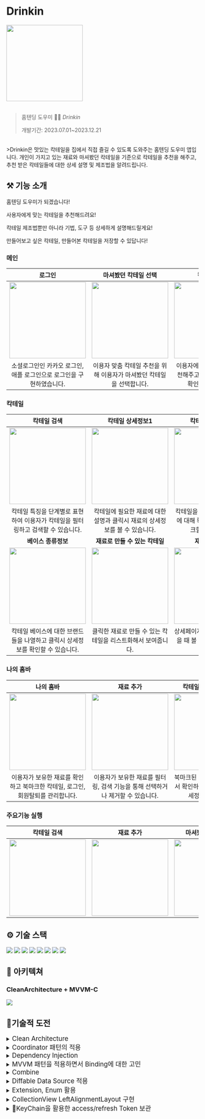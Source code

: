 #  Drinkin
<img src="https://github.com/kimseongj/Drinkin/assets/88870642/9824b4ad-dca2-473e-bf3a-dfc2ffe7b76b" width=200>

<br/>
<br/>

>홈텐딩 도우미 🥃🍹 *Drinkin*
>
>개발기간: 2023.07.01~2023.12.21

<br/>
>Drinkin은 맛있는 칵테일을 집에서 직접 즐길 수 있도록 도와주는 홈텐딩 도우미 앱입니다. 개인이 가지고 있는 재료와 마셔봤던 칵테일을 기준으로 칵테일을 추천을 해주고, 추천 받은 칵테일들에 대한 상세 설명 및 제조법을 알려드립니다. 



## ⚒️ 기능 소개
홈텐딩 도우미가 되겠습니다!

사용자에게 맞는 칵테일을 추천해드려요!

칵테일 제조법뿐만 아니라 기법, 도구 등 상세하게 설명해드릴게요!

만들어보고 싶은 칵테일, 만들어본 칵테일을 저장할 수 있답니다!

### 메인 

|로그인|마셔봤던 칵테일 선택|칵테일 추천|
|:----:|:----:|:----:|
|<img src="https://github.com/kimseongj/Drinkin/assets/88870642/c2b656e1-4c95-4feb-90f6-d53a4117dc32" width=200>|<img src="https://github.com/kimseongj/Drinkin/assets/88870642/7c118e6d-0136-4bc2-a163-cf132e720be7" width=200>|<img src="https://github.com/kimseongj/Drinkin/assets/88870642/dcc8ab2e-0add-40fe-9967-7aeba238b57c" width=200>|
|소셜로그인인 카카오 로그인, 애플 로그인으로 로그인을 구현하였습니다.|이용자 맞춤 칵테일 추천을 위해 이용자가 마셔봤던 칵테일을 선택합니다.|이용자에게 맞춤 칵테일을 추천해주고 클릭시 상세정보를 확인할 수 있습니다.|

### 칵테일

|칵테일 검색|칵테일 상세정보1|칵테일 상세정보2|
|:----:|:----:|:----:|
|<img src="https://github.com/kimseongj/Drinkin/assets/88870642/71cb331b-6a83-4527-830d-61204419b06d" width=200>|<img src="https://github.com/kimseongj/Drinkin/assets/88870642/1c032c5e-a3ed-474f-ab29-b0f37917575b" width=200>|<img src="https://github.com/kimseongj/Drinkin/assets/88870642/401d6c73-c54c-4dc5-a16b-12d9d04fd1b7" width=200>|
|칵테일 특징을 단계별로 표현하여 이용자가 칵테일을 필터링하고 검색할 수 있습니다. |칵테일에 필요한 재료에 대한 설명과 클릭시 재료의 상세정보를 볼 수 있습니다.|칵테일을 제조 시 필요한 도구에 대해 확인할 수 있고, 북마크할 수 있습니다.|
|**베이스 종류정보**|**재료로 만들 수 있는 칵테일**|**재료 상세정보**|
|<img src="https://github.com/kimseongj/Drinkin/assets/88870642/32eb06cd-1b97-4c96-b361-447d4b485519" width=200>|<img src="https://github.com/kimseongj/Drinkin/assets/88870642/dfc8ac9f-1990-4bb6-9729-3502ab97ce19" width=200>|<img src="https://github.com/kimseongj/Drinkin/assets/88870642/8a813c19-d17d-4978-909b-7246c83e3d83" width=200>|
|칵테일 베이스에 대한 브랜드들을 나열하고 클릭시 상세정보를 확인할 수 있습니다.|클릭한 재료로 만들 수 있는 칵테일을 리스트화해서 보여줍니다.|상세페이지에서 도구를 클릭했을 때 볼 수 있는 도구 상세정보입니다.|

### 나의 홈바

|나의 홈바|재료 추가|칵테일 북마크된 리스트|
|:----:|:----:|:----:|
|<img src="https://github.com/kimseongj/Drinkin/assets/88870642/18d4699e-f5f9-4aac-98a5-40707fc665a4" width=200>|<img src="https://github.com/kimseongj/Drinkin/assets/88870642/cc9aa2e2-6f47-48de-85b8-1201914b70bc" width=200>|<img src="https://github.com/kimseongj/Drinkin/assets/88870642/b04f1bdc-4932-4291-b2f9-3a30296f1560" width=200>|
|이용자가 보유한 재료를 확인하고 북마크한 칵테일, 로그인, 회원탈퇴를 관리합니다.|이용자가 보유한 재료를 필터링, 검색 기능을 통해 선택하거나 제거할 수 있습니다.|북마크된 칵테일을 리스트화해서 확인하고, 클릭시 칵테일 상세정보가 나옵니다.|

### 주요기능 실행 
|칵테일 검색|재료 추가|마셔봤던 칵테일 선택|
|:----:|:----:|:----:|
|<img src="https://github.com/kimseongj/Drinkin/assets/88870642/d9a552bf-00b6-49da-963a-78c51ab02c2f" width=200>|<img src="https://github.com/kimseongj/Drinkin/assets/88870642/faeca8ce-5eba-48d6-afe1-b9f5963aafce" width=200>|<img src="https://github.com/kimseongj/Drinkin/assets/88870642/86d0a30b-c1a8-432d-85ea-a41d17eac4da" width=200>|




## ⚙️ 기술 스택
<img src="https://img.shields.io/badge/CleanArchitecture-0080FF?style=flat-square"/> <img src="https://img.shields.io/badge/MVVM-100AF?style=flat-square"/> <img src="https://img.shields.io/badge/Coordinator-019999?style=flat-square"/> <img src="https://img.shields.io/badge/Combine-AAA1AF?style=flat-square"/> <img src="https://img.shields.io/badge/Network-100000?style=flat-square"/> <img src="https://img.shields.io/badge/ModernCollectionView-FF0000?style=flat-square"/> <img src="https://img.shields.io/badge/KeyChain-EEE6C4?style=flat-square"/> <img src="https://img.shields.io/badge/SPM-DDA2FF?style=flat-square"/>

## 📝 아키텍쳐
### CleanArchitecture + MVVM-C
<img src="https://github.com/kimseongj/Drinkin/assets/88870642/de3eee86-f816-4040-aa51-103bac8535f7"/>


## 🏃기술적 도전
<details>
    <summary><big>Clean Architecture</big></summary> 
    
### Clean Architecture

>   Clean Architecture를 저만의 해석을 바탕으로 이해하려고 노력했습니다.
> 일단, Clean Architeture를 사용하면서 느낀 것은 객체의 모듈화가 정말 잘되어있는 아키텍쳐 디자인이라고 생각됩니다. MVVM의 경우 ViewModel에서 비즈니스 로직을 담당하고,  Model과 상호작용하여 데이터를 주고 받습니다. 그렇다면 여러 비즈니스 로직이 하나의 ViewModel에서 구현되어 ViewModel의 부피가 커지게 되며, 복잡성이 생길 수 있습니다. Clean Architecture는 ViewModel의 비즈니스 로직을 Usecase라는 객체를 생성하여 하나씩 분리합니다. 즉, 모듈성이 극대화된다고 생각합니다. 모듈성이 강해지면, unit test와 refactoring 시 유리할 것 같습니다. 또한, 기능에 따라 객체를 분리함으로써 유지보수성, 확장성, 테스트 용이성을 보장해줍니다. 

**현재 프로젝트에서 사용**
- Repository를 Entity별로 구현하고, 해당 Repository에 대한 Interface를 Domain에 구현하여 의존성 역전을 시킨 형태입니다. Repository를 통해 외부 데이터의 api를 호출하는 기능을 수행합니다.
- Usecase의 경우 사용자와 상호작용하는 로직만을 비즈니스 로직으로 취급하여 구현하였습니다. 예를 들어, 로그인, 로그아웃, 칵테일 필터링, 칵테일 선택 등이 있습니다. Domain의 Repository Intreface에 의존하는 형태를 띄고 있습니다.
- Presentation Layer에 속한 ViewController, ViewModel은 MVVM의 ViewModel, View를 합친 형태로 UI에 대한 업데이트, 사용자와 상호작용을 책임집니다. ViewModel은 Repository(Interface), Usecase에 의존하여 UI와 상호작용합니다.

 </details>

    
<details>
    <summary><big>Coordinator 패턴의 적용</big></summary>
    
### Coordinator 패턴의 적용

> Coordinator 패턴은 ViewController 간의 흐름을 관리하는 디자인 패턴으로 사용됩니다. 하나의 ViewController의 화면 전환 및 인스턴스를 관리하는 역할을 할 수 있습니다.

:fire: **Coordinator 패턴을 적용했을 때 느낀점**

1. 한개의 `ViewController`가 앱 흐름에 따라 여러 곳에서 호출될 때, `Coordinator`를 구현하면,  `Coordinator`를 재사용하여 쉽게 앱의 흐름을 구현할 수 있습니다.
2. `ViewController` 내부에 다음 UI에 대한 `ViewController`를 인스턴스로 만들어서 화면 전환을 하면 제 3자의 입장에서 코드를 확인했을 때, 보다 쉽게 흐름을 파악할 수 있을 것 같습니다.
3. 테스트를 실제 진행하지 않았지만, `Coordinator `패턴을 사용할 경우 테스트할 때 전체 앱을 탐색할 필요 없이 모의 `Coordinator`를 만들어 독립 테스트가 가능할 것 같습니다.
4. 하지만 결국 `ViewController`마다 `Coordinator`를 만들기 때문에 화면 수가 적은 앱에서는 필요 이상의 코드들이 생성될 수 있습니다.

:fire:**결론** : 결론적으로 코디네이터 패턴은 복잡한 탐색과 앱 흐름이 있는 앱의 경우 iOS 앱 아키텍처에 효율적인 디자인 패턴이 될 것입니다. 그러나 모든 앱에 필요하거나 소규모 앱에는 적합하지 않을 수 있고, 요구 사항과 복잡성에 따라 채택을 고려해야 할 것 같습니다.

</details>
 
<details>
    <summary><big>Dependency Injection</big></summary> 
    
### Dependency Injection
> 의존성 주입은 클래스 간 결합을 줄이기 위해 외부에서 개체를 생성하여 해당 개체를 필요로 하는 다른 개체에 주입해주는 것입니다. 코드의 분리성, 독립 테스트 용이성 등을 향상시킬 수 있는 좋은 방법입니다. 제 프로젝트에서는 `init()`을 통해 의존성을 주입하는 방법을 선택했습니다. 

:fire: **Dependency Injection을 적용했을 때 느낀 점**

1. DI를 적용하면 코드에 대한 리팩토링을 할 때, 여러 객체들을 찾아가서 의존성을 가지는 인스턴스들을 수정할 필요가 없습니다. 이는 코드 분리성에 있어 이점을 가져갑니다.
2. 독립적인 Test가 가능합니다.
3. 코드의 양이 많아지긴 하지만 협력하는 과정에서 코드를 한층 더 쉽게 이해할 수 있고, UnitTest 시 Mock을 생성해서 주입하는 것이 가능해집니다.

:fire: **결론** : DI는 코드의 양이 늘어날 뿐 그 이상의 단점이 없고, 느슨할 결합을 이뤄낼 수 있게 해주며, 유지보수 Unit 테스트 시에도 편리할 것 같습니다.

</details>

<details>
    <summary><big>MVVM 패턴을 적용하면서 Binding에 대한 고민</big></summary> 
    
### MVVM 패턴을 적용하면서 Binding에 대한 고민

> MVVM 패턴의 경우 `ViewModel`과 `View`를 분리하여 비즈니스로직과 UI로직을 분리해놓습니다. 이 때, `View`에서 사용자와 상호작용을 통해 UI가 변하거나, 시간에 따라 서버에서 새로운 데이터를 보내지 않는 상황에서도 `Binding`을 쓰는게 의미가 있을까 라는 고민이 생겼습니다.

:fire:**결론**: 구현하는 `View`가 단순 데이터를 받아와서 UI를 그리고 `ViewModel`과 양방향 통신을 하지 않는다면 Binding의 의미가 없어진다고 생각이 듭니다. Binding의 목적은 `ViewModel`의 값과 `View`의 속성을 연결하여 데이터 변경에 자동으로 업데이트되도록 하는 것이기 때문입니다. 유연성 있는 코드를 작성하기 위해서 Binding이 필요없는 UI의 경우 Binding을 하지 않는 방향성을 고려해볼 필요가 있다고 생각합니다.
</details>

<details>
    <summary><big>Combine</big></summary> 

### Combine 활용
> Combine은 비동기로 처리되는 예를 들어 값이 변경되거나, 이벤트가 실행되었을 때를 포착해서 원하는 액션을 취할 수 있게 해줍니다. 즉, 옵저버 패턴과 동일한 역할을 한다고 생각합니다. 이러한 Combine을 활용하여 Data Fetch, Binding을 구현했습니다.

- Data Fetch의 경우 `URLSession`의 `dataTaskPublisher`메서드를 통해 API호출을 구현했습니다. 
- Combine을 통해 앱의 상태(로그인 유무), 이용자의 데이터 변화를 Binding을 통해 확인하고, 그에 맞게 UI를 보여줍니다.

</details>
    
<details>
    <summary><big>Diffable Data Source 적용</big></summary> 
    
### Diffable Data Source 적용

> Diffable DataSource는 CollectionView, TableView의 Cell들이 데이터의 변화에 따라 cell들을 재구성하는 역할을 합니다. 이는 물론 DataSource에 존재하는 기능입니다. 하지만 DataSource를 사용할 경우 애니메이션 효과 부분에서 사용자의 UX를 저하시킬 수 있습니다. 이런 부분을 해결하기 위해 DiffableDataSource는 데이터의 달라진 부분을 추적하고 자연스러운 애니메이션을 통해 UI를 업데이트 합니다.



:fire: **주의 사항**
- IndexPath를 사용하지 않고, Hashable을 기반으로 동작합니다.
- UIState의 Truth이며 IndexPath 대신 Section과 Item의 Unique Identifier를 사용합니다. `DiffableDataSource`은 제네릭 타입으로 `Section`과 `item`타입을 받습니다. 이 때 제네릭 타입들은 `Hashable`을 준수해야 합니다. 

:fire: **사용원리**

1. **Connect a diffable data source to your collection view**
   - `DiffableDataSource`를 `CollectionView`가 있는 `ViewController`에 만들어줍니다.

2. **Implement a cell provider to configure your collection view's cells**
   - `CellProvider`를 구현하여, `cell`을 만드는 방식을 구현합니다.

3. **Generate the current state of the data**
   - 데이터에 대한 `snapshot`을 찍어 `DiffableDataSource`에 적용하고 상태를 변화시킵니다.

4. **Display the data in the UI**
   - `UI`에 변화된 상태의 `CollectionView`를 보여줍니다.

(Apple 공식문서 인용)
</details>
        
<details>
    <summary><big>Extension, Enum 활용</big></summary> 
    
### Extension, Enum 활용
:fire: **Extension**
> Extension을 활용하여 UIImageView, UIViewController을 사용할 때 필요한 메서드를 구현하였고, 이를 바탕으로 UIImageView, UIViewController가 사용되는 어느 곳에서든 구현된 메서드를 사용할 수 있게 했습니다.

- UIIMageView
```swift
extension UIImageView {
    func load(url: URL) {
        DispatchQueue.global().async { [weak self] in
            if let data = try? Data(contentsOf: url) {
                if let image = UIImage(data: data) {
                    DispatchQueue.main.async {
                        self?.image = image
                    }
                }
            }
        }
    }
}
```

- UIViewController
```swift
extension UIViewController {
    func makeBlackBackBarButton() {
        let backBarButtonItem = UIBarButtonItem(title: "", style: .plain, target: self, action: nil)
        backBarButtonItem.tintColor = .black
        self.navigationItem.backBarButtonItem = backBarButtonItem
    }
}
```

:fire: **Enum**
> Enum을 활용하여 공통으로 사용하거나 케이스 분리가 필요한 인스턴스와 케이스를 보관하고, static let과 같은 type property를 만들어서 NameSpace, Color, Image등을 관리할 수 있는 enum을 구현했습니다.

- HTTPMethod
```swift
enum HTTPMethod: String {
    case get = "GET"
    case post = "POST"
    case put = "PUT"
    case delete = "DELETE"
}
```

- CategoryListStrings
```swift
enum CategoryListStrings {
    static let whole: String = "전체"
    static let whiskey: String = "위스키 베이스"
    static let liqueur: String = "리큐르 베이스"
    static let vodka: String = "보드카 베이스"
    static let gin: String = "진 베이스"
    static let rum: String = "럼 베이스"
    static let tequila: String = "데킬라 베이스"
    static let nonAlcoholic: String = "논알콜"
    static let mixing: String = "혼합"
}
```
</details>

<details>
    <summary><big>CollectionView LeftAlignmentLayout 구현</big></summary> 
    
### CollectionView LeftAlignmentLayout 구현

> 디자인에 따라 구현함에 있어 CollectionViewCell들이 왼쪽 정렬이 되도록 구현해야 하는 과정이 있었습니다. 왼쪽 정렬을 구현하려면 flowLayout을 커스텀 제작이 필요했습니다. 따라서 아래와 같이 구현했습니다.

:fire: **코드 & 설명**

```swift
class CollectionViewLeftAlignFlowLayout: UICollectionViewFlowLayout {
    let cellSpacing: CGFloat = 8
    
    override func layoutAttributesForElements(in rect: CGRect) -> [UICollectionViewLayoutAttributes]? {
        self.sectionInset = UIEdgeInsets(top: 0, left: 0, bottom: 0, right: 0)
        let attributes = super.layoutAttributesForElements(in: rect)
        
        var leftMargin = sectionInset.left
        var maxY: CGFloat = -1.0
        
        attributes?.forEach { layoutAttribute in
            if layoutAttribute.frame.origin.y >= maxY {
                leftMargin = sectionInset.left
            }
            layoutAttribute.frame.origin.x = leftMargin
            leftMargin += layoutAttribute.frame.width + cellSpacing
            maxY = max(layoutAttribute.frame.maxY, maxY)
        }
        
        return attributes
    }
}
```

- `minimumLineSpacing`을 통해 cell간 최소간격을 표현합니다.
- `sectionInset`으로 Section간 여백을 0으로 설정합니다.
- `super.layoutAttributesForElements(in: rect)`을 사용하여 현재 영역에 있는 `attributes`(각 셀의 크기와 위치 정보)를 가져옵니다.
- `attributes?.forEach`를 통해 각 `cell`의 특성에 접근합니다.
- `maxY`를 -1로 하여 cell의 첫 행일 때, `maxY`보다 값이 크면 `leftMargin`을 `sectionInset.left `(x == 0)인 부분으로 바꿔줍니다.
- 그 이후에 `leftMargin`을 `layoutAttribute.frame.origin.x`에 넣어줌으로써 `cell`의 x위치를 `leftMargin`으로 바꿔줍니다.
- `leftMargin`에 현재 `cell`의 크기 더하기 `leftMargin`을 해서 다시 `leftMargin`에 넣어줍니다.
- `maxY`를 현재 `cell`의 y좌표값과 비교하여 더 큰값을 다시 `maxY`에 넣어줍니다.
</details>



<details>
    <summary><big>KeyChain을 활용한 access/refresh Token 보관</big></summary> 
    
### KeyChain을 활용한 access/refresh Token 보관
>로그인 관리를 위해 AccessToken과 RefreshToken을 보관할 필요가 있었고, KeyChain이 제일 적합하다고 판단하였습니다. KeyChain의 경우 디바이스 내부에 데이터를 복호화하여 저장합니다. 또한 디바이스가 잠금되었을 때 접근이 불가능하며 해당 앱에서만 접근이 가능합니다. 이에 AccessToken, RefreshToken은 민감한 정보라고 판단하였고 KeyChain에 저장하는 방식은 선택했습니다. 
</details>

